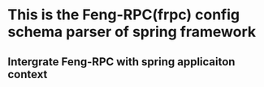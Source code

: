 # This is the Feng-RPC(frpc) config schema parser of spring framework
## Intergrate Feng-RPC with spring applicaiton context

